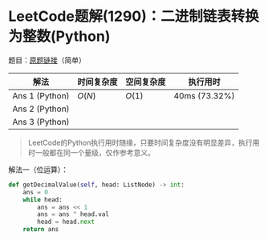 # LeetCode题解(1290)：二进制链表转换为整数(Python)

题目：[原题链接](https://leetcode-cn.com/problems/convert-binary-number-in-a-linked-list-to-integer/)（简单）

| 解法           | 时间复杂度 | 空间复杂度 | 执行用时      |
| -------------- | ---------- | ---------- | ------------- |
| Ans 1 (Python) | $O(N)$     | $O(1)$     | 40ms (73.32%) |
| Ans 2 (Python) |            |            |               |
| Ans 3 (Python) |            |            |               |

>  LeetCode的Python执行用时随缘，只要时间复杂度没有明显差异，执行用时一般都在同一个量级，仅作参考意义。

解法一（位运算）：

```python
def getDecimalValue(self, head: ListNode) -> int:
    ans = 0
    while head:
        ans = ans << 1
        ans = ans ^ head.val
        head = head.next
    return ans
```